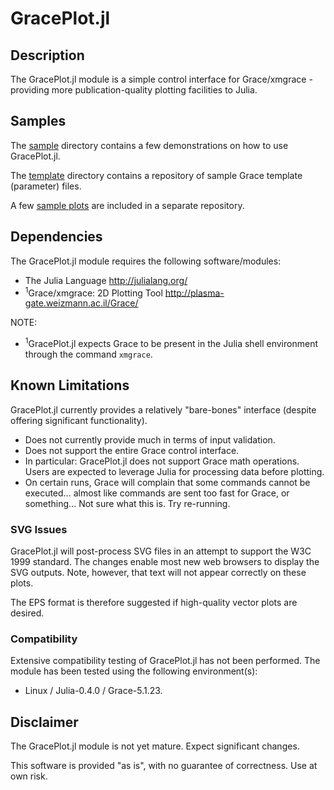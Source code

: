 # GracePlot.jl

## Description

The GracePlot.jl module is a simple control interface for Grace/xmgrace - providing more publication-quality plotting facilities to Julia.

## Samples

The [sample](sample/) directory contains a few demonstrations on how to use GracePlot.jl.

The [template](sample/template/) directory contains a repository of sample Grace template (parameter) files.

A few [sample plots](https://github.com/ma-laforge/FileRepo/tree/master/GracePlot/sampleplots/) are included in a separate repository.

## Dependencies

The GracePlot.jl module requires the following software/modules:

 - The Julia Language <http://julialang.org/>
 - <sup>1</sup>Grace/xmgrace: 2D Plotting Tool <http://plasma-gate.weizmann.ac.il/Grace/>

NOTE:

 - <sup>1</sup>GracePlot.jl expects Grace to be present in the Julia shell environment through the command `xmgrace`.

## Known Limitations

GracePlot.jl currently provides a relatively "bare-bones" interface (despite offering significant functionality).

 - Does not currently provide much in terms of input validation.
 - Does not support the entire Grace control interface.
  - In particular: GracePlot.jl does not support Grace math operations.  Users are expected to leverage Julia for processing data before plotting.
 - On certain runs, Grace will complain that some commands cannot be executed... almost like commands are sent too fast for Grace, or something...  Not sure what this is.  Try re-running.

### SVG Issues

GracePlot.jl will post-process SVG files in an attempt to support the W3C 1999 standard.  The changes enable most new web browsers to display the SVG outputs.  Note, however, that text will not appear correctly on these plots.

The EPS format is therefore suggested if high-quality vector plots are desired.

### Compatibility

Extensive compatibility testing of GracePlot.jl has not been performed.  The module has been tested using the following environment(s):

 - Linux / Julia-0.4.0 / Grace-5.1.23.

## Disclaimer

The GracePlot.jl module is not yet mature.  Expect significant changes.

This software is provided "as is", with no guarantee of correctness.  Use at own risk.
